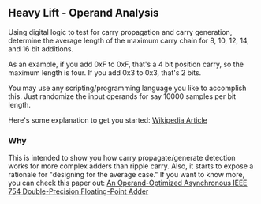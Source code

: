 ## Heavy Lift - Operand Analysis 

Using digital logic to test for carry propagation and carry generation,
determine the average length of the maximum carry chain for 8, 10, 12, 14, and
16 bit additions.

As an example, if you add 0xF to 0xF, that's a 4 bit position carry, so the
maximum length is four. If you add 0x3 to 0x3, that's 2 bits.

You may use any scripting/programming language you like to accomplish this. Just
randomize the input operands for say 10000 samples per bit length.

Here's some explanation to get you started: 
[Wikipedia Article](https://en.wikipedia.org/wiki/Carry-lookahead_adder#Implementation_details)

### Why

This is intended to show you how carry propagate/generate detection works for
more complex adders than ripple carry. Also, it starts to expose a rationale for
"designing for the average case." If you want to know more, you can check this
paper out: 
[An Operand-Optimized Asynchronous IEEE 754 Double-Precision Floating-Point
Adder](https://avlsi.csl.yale.edu/~rajit/ps/fpa.pdf)

